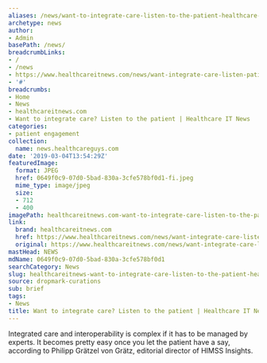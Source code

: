 ```yaml
---
aliases: /news/want-to-integrate-care-listen-to-the-patient-healthcare-it-news
archetype: news
author:
- Admin
basePath: /news/
breadcrumbLinks:
- /
- /news
- https://www.healthcareitnews.com/news/want-integrate-care-listen-patient
- '#'
breadcrumbs:
- Home
- News
- healthcareitnews.com
- Want to integrate care? Listen to the patient | Healthcare IT News
categories:
- patient engagement
collection:
  name: news.healthcareguys.com
date: '2019-03-04T13:54:29Z'
featuredImage:
  format: JPEG
  href: 0649f0c9-07d0-5bad-830a-3cfe578bf0d1-fi.jpeg
  mime_type: image/jpeg
  size:
  - 712
  - 400
imagePath: healthcareitnews.com-want-to-integrate-care-listen-to-the-patient-healthcare-it-news
link:
  brand: healthcareitnews.com
  href: https://www.healthcareitnews.com/news/want-integrate-care-listen-patient
  original: https://www.healthcareitnews.com/news/want-integrate-care-listen-patient
mastHead: NEWS
mdName: 0649f0c9-07d0-5bad-830a-3cfe578bf0d1
searchCategory: News
slug: healthcareitnews-want-to-integrate-care-listen-to-the-patient-healthcare-it-news
source: dropmark-curations
sub: brief
tags:
- News
title: Want to integrate care? Listen to the patient | Healthcare IT News
---
```


Integrated care and interoperability is complex if it has to be managed by experts. It becomes pretty easy once you let the patient have a say, according to Philipp Grätzel von Grätz, editorial director of HIMSS Insights.